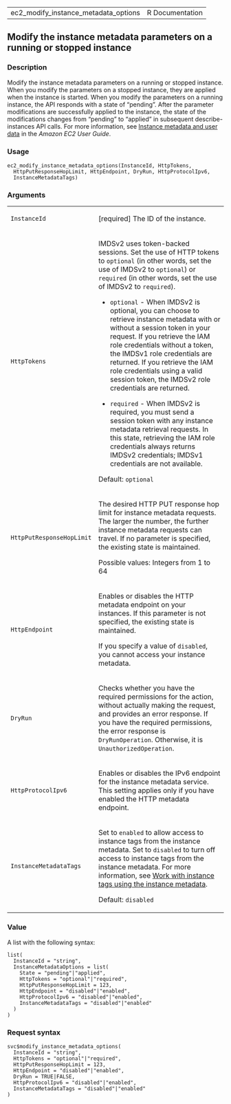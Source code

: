 <table style="width: 100%;">
<tbody>
<tr class="odd">
<td>ec2_modify_instance_metadata_options</td>
<td style="text-align: right;">R Documentation</td>
</tr>
</tbody>
</table>

## Modify the instance metadata parameters on a running or stopped instance

### Description

Modify the instance metadata parameters on a running or stopped
instance. When you modify the parameters on a stopped instance, they are
applied when the instance is started. When you modify the parameters on
a running instance, the API responds with a state of “pending”. After
the parameter modifications are successfully applied to the instance,
the state of the modifications changes from “pending” to “applied” in
subsequent describe-instances API calls. For more information, see
[Instance metadata and user
data](https://docs.aws.amazon.com/AWSEC2/latest/UserGuide/ec2-instance-metadata.html)
in the *Amazon EC2 User Guide*.

### Usage

    ec2_modify_instance_metadata_options(InstanceId, HttpTokens,
      HttpPutResponseHopLimit, HttpEndpoint, DryRun, HttpProtocolIpv6,
      InstanceMetadataTags)

### Arguments

<table>
<colgroup>
<col style="width: 35%" />
<col style="width: 65%" />
</colgroup>
<tbody>
<tr class="odd">
<td><code
id="ec2_modify_instance_metadata_options_:_InstanceId">InstanceId</code></td>
<td><p>[required] The ID of the instance.</p></td>
</tr>
<tr class="even">
<td><code
id="ec2_modify_instance_metadata_options_:_HttpTokens">HttpTokens</code></td>
<td><p>IMDSv2 uses token-backed sessions. Set the use of HTTP tokens to
<code>optional</code> (in other words, set the use of IMDSv2 to
<code>optional</code>) or <code>required</code> (in other words, set the
use of IMDSv2 to <code>required</code>).</p>
<ul>
<li><p><code>optional</code> - When IMDSv2 is optional, you can choose
to retrieve instance metadata with or without a session token in your
request. If you retrieve the IAM role credentials without a token, the
IMDSv1 role credentials are returned. If you retrieve the IAM role
credentials using a valid session token, the IMDSv2 role credentials are
returned.</p></li>
<li><p><code>required</code> - When IMDSv2 is required, you must send a
session token with any instance metadata retrieval requests. In this
state, retrieving the IAM role credentials always returns IMDSv2
credentials; IMDSv1 credentials are not available.</p></li>
</ul>
<p>Default: <code>optional</code></p></td>
</tr>
<tr class="odd">
<td><code
id="ec2_modify_instance_metadata_options_:_HttpPutResponseHopLimit">HttpPutResponseHopLimit</code></td>
<td><p>The desired HTTP PUT response hop limit for instance metadata
requests. The larger the number, the further instance metadata requests
can travel. If no parameter is specified, the existing state is
maintained.</p>
<p>Possible values: Integers from 1 to 64</p></td>
</tr>
<tr class="even">
<td><code
id="ec2_modify_instance_metadata_options_:_HttpEndpoint">HttpEndpoint</code></td>
<td><p>Enables or disables the HTTP metadata endpoint on your instances.
If this parameter is not specified, the existing state is
maintained.</p>
<p>If you specify a value of <code>disabled</code>, you cannot access
your instance metadata.</p></td>
</tr>
<tr class="odd">
<td><code
id="ec2_modify_instance_metadata_options_:_DryRun">DryRun</code></td>
<td><p>Checks whether you have the required permissions for the action,
without actually making the request, and provides an error response. If
you have the required permissions, the error response is
<code>DryRunOperation</code>. Otherwise, it is
<code>UnauthorizedOperation</code>.</p></td>
</tr>
<tr class="even">
<td><code
id="ec2_modify_instance_metadata_options_:_HttpProtocolIpv6">HttpProtocolIpv6</code></td>
<td><p>Enables or disables the IPv6 endpoint for the instance metadata
service. This setting applies only if you have enabled the HTTP metadata
endpoint.</p></td>
</tr>
<tr class="odd">
<td><code
id="ec2_modify_instance_metadata_options_:_InstanceMetadataTags">InstanceMetadataTags</code></td>
<td><p>Set to <code>enabled</code> to allow access to instance tags from
the instance metadata. Set to <code>disabled</code> to turn off access
to instance tags from the instance metadata. For more information, see
<a
href="https://docs.aws.amazon.com/AWSEC2/latest/UserGuide/Using_Tags.html#work-with-tags-in-IMDS">Work
with instance tags using the instance metadata</a>.</p>
<p>Default: <code>disabled</code></p></td>
</tr>
</tbody>
</table>

### Value

A list with the following syntax:

    list(
      InstanceId = "string",
      InstanceMetadataOptions = list(
        State = "pending"|"applied",
        HttpTokens = "optional"|"required",
        HttpPutResponseHopLimit = 123,
        HttpEndpoint = "disabled"|"enabled",
        HttpProtocolIpv6 = "disabled"|"enabled",
        InstanceMetadataTags = "disabled"|"enabled"
      )
    )

### Request syntax

    svc$modify_instance_metadata_options(
      InstanceId = "string",
      HttpTokens = "optional"|"required",
      HttpPutResponseHopLimit = 123,
      HttpEndpoint = "disabled"|"enabled",
      DryRun = TRUE|FALSE,
      HttpProtocolIpv6 = "disabled"|"enabled",
      InstanceMetadataTags = "disabled"|"enabled"
    )
